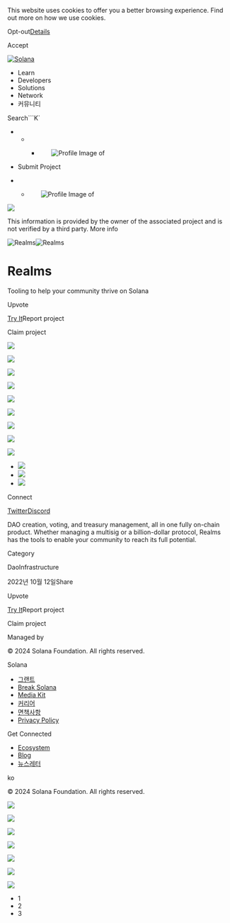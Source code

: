 This website uses cookies to offer you a better browsing experience. Find out
more on how we use cookies.

Opt-out[Details](/ko/privacy-policy#collection-of-information)

Accept

[![Solana](/_next/static/media/logotype.e4df684f.svg)](/ko)

  * Learn
  * Developers
  * Solutions
  * Network
  * 커뮤니티

Search```K`

  *   *   * ![](data:image/svg+xml,%3csvg%20xmlns=%27http://www.w3.org/2000/svg%27%20version=%271.1%27%20width=%2728%27%20height=%2728%27/%3e)![Profile Image of ](/_next/static/media/ecosystem_user.7ebb52fa.svg)

  * Submit Project
  *   * ![](data:image/svg+xml,%3csvg%20xmlns=%27http://www.w3.org/2000/svg%27%20version=%271.1%27%20width=%2728%27%20height=%2728%27/%3e)![Profile Image of ](/_next/static/media/ecosystem_user.7ebb52fa.svg)

![](/_next/image?url=%2F_next%2Fstatic%2Fmedia%2Fhero.631479cd.png&w=3840&q=75)

This information is provided by the owner of the associated project and is not
verified by a third party. More info

![Realms](/_next/image?url=%2Fapi%2Fprojectimg%2Fcl95t9bii198309la818ljkdg%3Ftype%3DLOGO&w=3840&q=75)![Realms](/_next/image?url=%2Fapi%2Fprojectimg%2Fcl95t9bii198309la818ljkdg%3Ftype%3DLOGO&w=3840&q=75)

# Realms

Tooling to help your community thrive on Solana

Upvote

[Try It](https://realms.today/)Report project

Claim project

![](/api/projectimg/cl95t9bii198309la818ljkdg?type=IMG&number=0)

![](/api/projectimg/cl95t9bii198309la818ljkdg?type=IMG&number=1)

![](/api/projectimg/cl95t9bii198309la818ljkdg?type=IMG&number=2)

![](/api/projectimg/cl95t9bii198309la818ljkdg?type=IMG&number=0)

![](/api/projectimg/cl95t9bii198309la818ljkdg?type=IMG&number=1)

![](/api/projectimg/cl95t9bii198309la818ljkdg?type=IMG&number=2)

![](/api/projectimg/cl95t9bii198309la818ljkdg?type=IMG&number=0)

![](/api/projectimg/cl95t9bii198309la818ljkdg?type=IMG&number=1)

![](/api/projectimg/cl95t9bii198309la818ljkdg?type=IMG&number=2)

  * ![](/_next/image?url=%2Fapi%2Fprojectimg%2Fcl95t9bii198309la818ljkdg%3Ftype%3DIMG%26number%3D0&w=3840&q=75)
  * ![](/_next/image?url=%2Fapi%2Fprojectimg%2Fcl95t9bii198309la818ljkdg%3Ftype%3DIMG%26number%3D1&w=3840&q=75)
  * ![](/_next/image?url=%2Fapi%2Fprojectimg%2Fcl95t9bii198309la818ljkdg%3Ftype%3DIMG%26number%3D2&w=3840&q=75)

Connect

[Twitter](https://twitter.com/Realms_DAOs)[Discord](https://discord.com/invite/6UZHcNJFr8)

DAO creation, voting, and treasury management, all in one fully on-chain
product. Whether managing a multisig or a billion-dollar protocol, Realms has
the tools to enable your community to reach its full potential.

Category

DaoInfrastructure

2022년 10월 12일Share

Upvote

[Try It](https://realms.today/)Report project

Claim project

Managed by

[](/ko)

[](/youtube)[](/twitter)[](/discord)[](/reddit)[](/github)[](/telegram)

© 2024 Solana Foundation. All rights reserved.

Solana

  * [그랜트](https://solana.org/grants)
  * [Break Solana](https://break.solana.com/)
  * [Media Kit](/ko/branding)
  * [커리어](https://jobs.solana.com/)
  * [면책사항](/ko/tos)
  * [Privacy Policy](/ko/privacy-policy)

Get Connected

  * [Ecosystem](/ko/ecosystem)
  * [Blog](/ko/news)
  * [뉴스레터](/ko/newsletter)

ko

© 2024 Solana Foundation. All rights reserved.

![](/api/projectimg/cl95t9bii198309la818ljkdg?type=IMG&number=2)

![](/api/projectimg/cl95t9bii198309la818ljkdg?type=IMG&number=0)

![](/api/projectimg/cl95t9bii198309la818ljkdg?type=IMG&number=1)

![](/api/projectimg/cl95t9bii198309la818ljkdg?type=IMG&number=2)

![](/api/projectimg/cl95t9bii198309la818ljkdg?type=IMG&number=0)

![](/api/projectimg/cl95t9bii198309la818ljkdg?type=IMG&number=1)

![](/api/projectimg/cl95t9bii198309la818ljkdg?type=IMG&number=2)

  * 1
  * 2
  * 3


